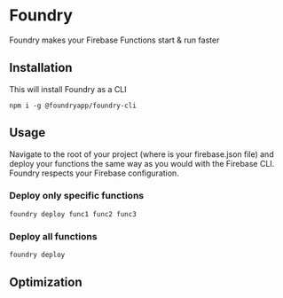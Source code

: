 # Foundry

Foundry makes your Firebase Functions start & run faster

## Installation
This will install Foundry as a CLI

`npm i -g @foundryapp/foundry-cli`

## Usage

Navigate to the root of your project (where is your firebase.json file) and deploy your functions the same way as you would with the Firebase CLI. Foundry respects your Firebase configuration.

### Deploy only specific functions
`foundry deploy func1 func2 func3`

### Deploy all functions
`foundry deploy`

## Optimization

